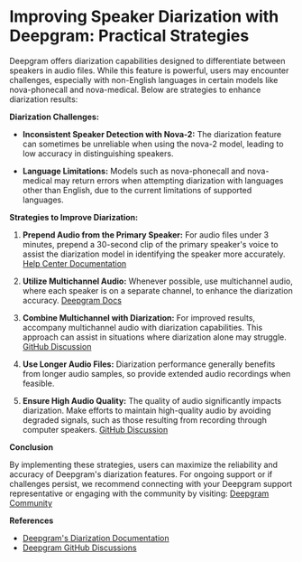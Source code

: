 # Improving Speaker Diarization with Deepgram: Practical Strategies

Deepgram offers diarization capabilities designed to differentiate between speakers in audio files. While this feature is powerful, users may encounter challenges, especially with non-English languages in certain models like nova-phonecall and nova-medical. Below are strategies to enhance diarization results:

**Diarization Challenges:**
  
- **Inconsistent Speaker Detection with Nova-2:**
  The diarization feature can sometimes be unreliable when using the nova-2 model, leading to low accuracy in distinguishing speakers.
  
- **Language Limitations:**
  Models such as nova-phonecall and nova-medical may return errors when attempting diarization with languages other than English, due to the current limitations of supported languages.

**Strategies to Improve Diarization:**

1. **Prepend Audio from the Primary Speaker:**
   For audio files under 3 minutes, prepend a 30-second clip of the primary speaker's voice to assist the diarization model in identifying the speaker more accurately. [Help Center Documentation](https://deepgram.gitbook.io/help-center/faq/improving-diarization-by-prepending-audio-from-the-primary-speaker)

2. **Utilize Multichannel Audio:**
   Whenever possible, use multichannel audio, where each speaker is on a separate channel, to enhance the diarization accuracy. [Deepgram Docs](https://developers.deepgram.com/docs/diarization)

3. **Combine Multichannel with Diarization:**
   For improved results, accompany multichannel audio with diarization capabilities. This approach can assist in situations where diarization alone may struggle. [GitHub Discussion](https://github.com/orgs/deepgram/discussions/939)

4. **Use Longer Audio Files:**
   Diarization performance generally benefits from longer audio samples, so provide extended audio recordings when feasible.

5. **Ensure High Audio Quality:**
   The quality of audio significantly impacts diarization. Make efforts to maintain high-quality audio by avoiding degraded signals, such as those resulting from recording through computer speakers. [GitHub Discussion](https://github.com/orgs/deepgram/discussions/283)

**Conclusion**

By implementing these strategies, users can maximize the reliability and accuracy of Deepgram's diarization features. For ongoing support or if challenges persist, we recommend connecting with your Deepgram support representative or engaging with the community by visiting: [Deepgram Community](https://discord.gg/deepgram)

**References**

- [Deepgram's Diarization Documentation](https://developers.deepgram.com/docs/diarization)
- [Deepgram GitHub Discussions](https://github.com/orgs/deepgram/discussions)